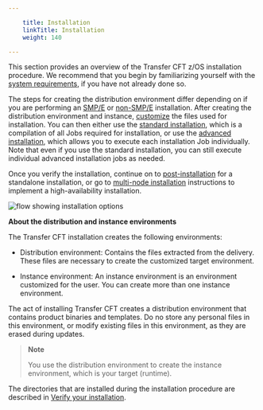 ```yaml
---

    title: Installation
    linkTitle: Installation
    weight: 140

---
```

This section provides an overview of the Transfer CFT z/OS installation procedure. We recommend that you begin by familiarizing yourself with the [system requirements](../c_about_zos/r_prerequistes_zos), if you have not already done so.

The steps for creating the distribution environment differ depending on if you are performing an [SMP/E]() or [non-SMP/E]() installation. After creating the distribution environment and instance, [customize](t_customize_instance_zos) the files used for installation. You can then either use the [standard installation](zos_auto_install_a05all), which is a compilation of all Jobs required for installation, or use the [advanced installation](), which allows you to execute each installation Job individually. Note that even if you use the standard installation, you can still execute individual advanced installation jobs as needed.

Once you verify the installation, continue on to [post-installation](../t_start_servers_jobs_zos) for a standalone installation, or go to [multi-node installation](../c_multinode_zos) instructions to implement a high-availability installation.

![flow showing installation options](/Images/TransferCFT/install_overview_zos.png)

****About the distribution and instance environments****

The Transfer CFT installation creates the following environments:

- Distribution environment: Contains the files extracted from the delivery. These files are necessary to create the customized target environment.

<!-- -->

- Instance environment: An instance environment is an environment customized for the user. You can create more than one instance environment.

The act of installing Transfer CFT creates a distribution environment that contains product binaries and templates. Do no store any personal files in this environment, or modify existing files in this environment, as they are erased during updates.

> **Note**
>
> You use the distribution environment to create the instance environment, which is your target (runtime).

The directories that are installed during the installation procedure are described in [Verify your installation](../post_install_zos).
